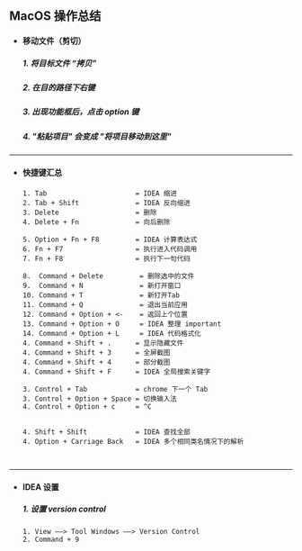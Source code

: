 ## MacOS 操作总结

- #### 移动文件（剪切）
  ##### 1. 将目标文件 “拷贝” 
  ##### 2. 在目的路径下右键 
  ##### 3. 出现功能框后，点击 option 键
  ##### 4. "粘贴项目" 会变成 "将项目移动到这里"



---
- #### 快捷键汇总
  ```
  1. Tab                      = IDEA 缩进
  2. Tab + Shift              = IDEA 反向缩进
  3. Delete                   = 删除
  4. Delete + Fn              = 向后删除

  5. Option + Fn + F8         = IDEA 计算表达式
  6. Fn + F7                  = 执行进入代码调用
  7. Fn + F8                  = 执行下一句代码

  8.  Command + Delete         = 删除选中的文件
  9.  Command + N              = 新打开窗口
  10. Command + T              = 新打开Tab
  11. Command + Q              = 退出当前应用
  12. Command + Option + <-    = 返回上个位置
  13. Command + Option + O     = IDEA 整理 important
  14. Command + Option + L     = IDEA 代码格式化
  4. Command + Shift + .      = 显示隐藏文件
  4. Command + Shift + 3      = 全屏截图
  4. Command + Shift + 4      = 部分截图
  4. Command + Shift + F      = IDEA 全局搜索关键字

  3. Control + Tab            = chrome 下一个 Tab
  3. Control + Option + Space = 切换输入法
  4. Control + Option + c     = ^C


  4. Shift + Shift            = IDEA 查找全部
  4. Option + Carriage Back   = IDEA 多个相同类名情况下的解析



---
- #### IDEA 设置
  ##### 1. 设置 version control   
  ```
  1. View ——> Tool Windows ——> Version Control
  2. Command + 9
  ```

